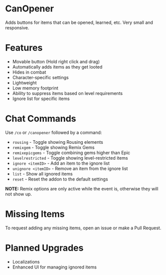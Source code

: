 # CanOpener
Adds buttons for items that can be opened, learned, etc. Very small and responsive.

# Features
- Movable button (Hold right click and drag)
- Automatically adds items as they get looted
- Hides in combat
- Character-specific settings
- Lightweight
- Low memory footprint
- Ability to suppress items based on level requirements
- Ignore list for specific items

# Chat Commands
Use `/co` or `/canopener` followed by a command:
- `rousing` - Toggle showing Rousing elements
- `remixgem` - Toggle showing Remix Gems
- `remixepicgems` - Toggle combining gems higher than Epic
- `levelrestricted` - Toggle showing level-restricted items
- `ignore <itemID>` - Add an item to the ignore list
- `unignore <itemID>` - Remove an item from the ignore list
- `list` - Show all ignored items
- `reset` - Reset the addon to the default settings

**NOTE:** Remix options are only active while the event is, otherwise they will not show up.

# Missing Items
To request adding any missing items, open an issue or make a Pull Request.

# Planned Upgrades
- Localizations
- Enhanced UI for managing ignored items
